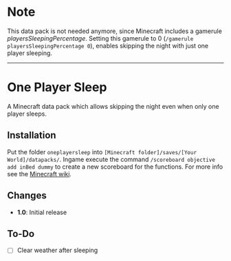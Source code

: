 # Note
This data pack is not needed anymore, since Minecraft includes a gamerule *playersSleepingPercentage*. Setting this gamerule to 0 (`/gamerule playersSleepingPercentage 0`), enables skipping the night with just one player sleeping.

---

# One Player Sleep
A Minecraft data pack which allows skipping the night even when only one player sleeps.

## Installation
Put the folder `oneplayersleep` into `[Minecraft folder]/saves/[Your World]/datapacks/`. Ingame execute the command `/scoreboard objective add inBed dummy` to create a new scoreboard for the functions. For more info see the [Minecraft wiki](https://minecraft.gamepedia.com/Data_pack).

## Changes
- **1.0**: Initial release

## To-Do
- [ ] Clear weather after sleeping
